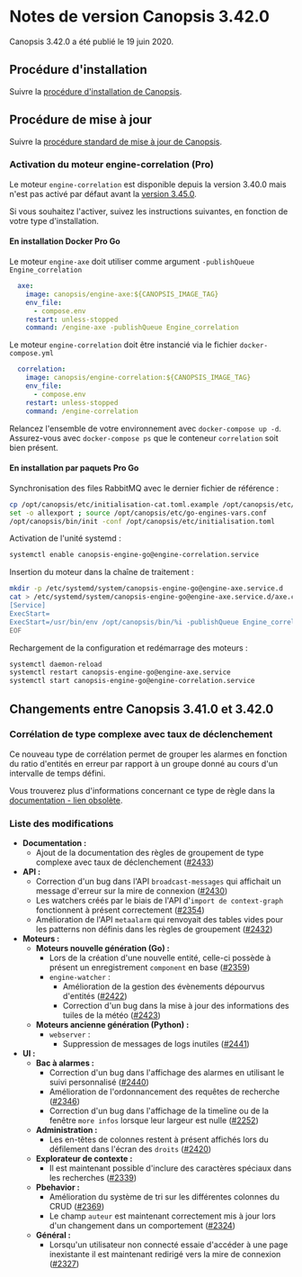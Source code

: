 # Notes de version Canopsis 3.42.0

Canopsis 3.42.0 a été publié le 19 juin 2020.

## Procédure d'installation

Suivre la [procédure d'installation de Canopsis](../guide-administration/installation/index.md).

## Procédure de mise à jour

Suivre la [procédure standard de mise à jour de Canopsis](../guide-administration/mise-a-jour/index.md).

### Activation du moteur engine-correlation (Pro)

Le moteur `engine-correlation` est disponible depuis la version 3.40.0 mais n'est pas activé par défaut avant la [version 3.45.0](3.45.0.md).

Si vous souhaitez l'activer, suivez les instructions suivantes, en fonction de votre type d'installation.

#### En installation Docker Pro Go

Le moteur `engine-axe` doit utiliser comme argument `-publishQueue Engine_correlation`

```yaml hl_lines="6"
  axe:
    image: canopsis/engine-axe:${CANOPSIS_IMAGE_TAG}
    env_file:
      - compose.env
    restart: unless-stopped
    command: /engine-axe -publishQueue Engine_correlation
```

Le moteur `engine-correlation` doit être instancié via le fichier `docker-compose.yml`

```yaml
  correlation:
    image: canopsis/engine-correlation:${CANOPSIS_IMAGE_TAG}
    env_file:
      - compose.env
    restart: unless-stopped
    command: /engine-correlation
```

Relancez l'ensemble de votre environnement avec `docker-compose up -d`. Assurez-vous avec `docker-compose ps` que le conteneur `correlation` soit bien présent.

#### En installation par paquets Pro Go

Synchronisation des files RabbitMQ avec le dernier fichier de référence :

```sh
cp /opt/canopsis/etc/initialisation-cat.toml.example /opt/canopsis/etc/initialisation.toml
set -o allexport ; source /opt/canopsis/etc/go-engines-vars.conf
/opt/canopsis/bin/init -conf /opt/canopsis/etc/initialisation.toml
```

Activation de l'unité systemd :

```sh
systemctl enable canopsis-engine-go@engine-correlation.service
```

Insertion du moteur dans la chaîne de traitement :

```sh
mkdir -p /etc/systemd/system/canopsis-engine-go@engine-axe.service.d
cat > /etc/systemd/system/canopsis-engine-go@engine-axe.service.d/axe.conf << EOF
[Service]
ExecStart=
ExecStart=/usr/bin/env /opt/canopsis/bin/%i -publishQueue Engine_correlation
EOF
```

Rechargement de la configuration et redémarrage des moteurs :

```sh
systemctl daemon-reload
systemctl restart canopsis-engine-go@engine-axe.service
systemctl start canopsis-engine-go@engine-correlation.service
```

## Changements entre Canopsis 3.41.0 et 3.42.0

### Corrélation de type complexe avec taux de déclenchement

Ce nouveau type de corrélation permet de grouper les alarmes en fonction du ratio d'entités en erreur par rapport à un groupe donné au cours d'un intervalle de temps défini.

Vous trouverez plus d'informations concernant ce type de règle dans la [documentation - lien obsolète]().

### Liste des modifications

*  **Documentation :**
    *  Ajout de la documentation des règles de groupement de type complexe avec taux de déclenchement ([#2433](https://git.canopsis.net/canopsis/canopsis/issues/2433))
*  **API :**
    *  Correction d'un bug dans l'API `broadcast-messages` qui affichait un message d'erreur sur la mire de connexion ([#2430](https://git.canopsis.net/canopsis/canopsis/issues/2430))
    *  Les watchers créés par le biais de l'API d'`import de context-graph` fonctionnent à présent correctement ([#2354](https://git.canopsis.net/canopsis/canopsis/issues/2354))
    *  Amélioration de l'API `metaalarm` qui renvoyait des tables vides pour les patterns non définis dans les règles de groupement ([#2432](https://git.canopsis.net/canopsis/canopsis/issues/2432))
*  **Moteurs :**
    *  **Moteurs nouvelle génération (Go) :**
        *  Lors de la création d'une nouvelle entité, celle-ci possède à présent un enregistrement `component` en base ([#2359](https://git.canopsis.net/canopsis/canopsis/issues/2359))
        *  `engine-watcher` :
            *  Amélioration de la gestion des évènements dépourvus d'entités ([#2422](https://git.canopsis.net/canopsis/canopsis/issues/2422))
            *  Correction d'un bug dans la mise à jour des informations des tuiles de la météo ([#2423](https://git.canopsis.net/canopsis/canopsis/issues/2423))
    *  **Moteurs ancienne génération (Python) :**
        *  `webserver` :
            *  Suppression de messages de logs inutiles ([#2441](https://git.canopsis.net/canopsis/canopsis/issues/2441))
*  **UI :**
    *  **Bac à alarmes :**
        *  Correction d'un bug dans l'affichage des alarmes en utilisant le suivi personnalisé ([#2440](https://git.canopsis.net/canopsis/canopsis/issues/2440))
        *  Amélioration de l'ordonnancement des requêtes de recherche ([#2346](https://git.canopsis.net/canopsis/canopsis/issues/2346))
        *  Correction d'un bug dans l'affichage de la timeline ou de la fenêtre `more infos` lorsque leur largeur est nulle ([#2252](https://git.canopsis.net/canopsis/canopsis/issues/2252))
    *  **Administration :**
        *  Les en-têtes de colonnes restent à présent affichés lors du défilement dans l'écran des `droits` ([#2420](https://git.canopsis.net/canopsis/canopsis/issues/2420))
    *  **Explorateur de contexte :**
        *  Il est maintenant possible d'inclure des caractères spéciaux dans les recherches ([#2339](https://git.canopsis.net/canopsis/canopsis/issues/2339))
    *  **Pbehavior :**
        *  Amélioration du système de tri sur les différentes colonnes du CRUD ([#2369](https://git.canopsis.net/canopsis/canopsis/issues/2369))
        *  Le champ `auteur` est maintenant correctement mis à jour lors d'un changement dans un comportement ([#2324](https://git.canopsis.net/canopsis/canopsis/issues/2324))
    * **Général :**
        *  Lorsqu'un utilisateur non connecté essaie d'accéder à une page inexistante il est maintenant redirigé vers la mire de connexion ([#2327](https://git.canopsis.net/canopsis/canopsis/issues/2327))
